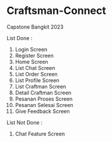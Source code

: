 # Craftsman-Connect
Capstone Bangkit 2023

List Done :  

1. Login Screen
2. Register Screen
3. Home Screen
4. List Chat Screen
5. List Order Screen
6. List Profile Screen
7. List Craftman Screen
8. Detail Craftman Screen
9. Pesanan Proses Screen
10. Pesanan Selesai Screen
11. Give Feedback Screen


List Not Done : 
1. Chat Feature Screen
